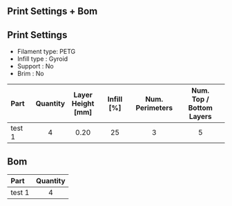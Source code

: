 ## Print Settings + Bom 

## Print Settings

* Filament type: PETG
* Infill type : Gyroid 
* Support : No
* Brim : No

| Part | Quantity | Layer<br/>Height<br/>[mm] | Infill [%] | Num.<br/>Perimeters | Num.<br/>Top / Bottom<br/>Layers | 
|:-----|:--------:|:-------------------------:|:----------:|:-------------------:|:--------------------------------:|
| test 1         | 4 | 0.20 | 25| 3 | 5 |                   



## Bom

| Part | Quantity | 
|:-----|:--------:|
| test 1         | 4 | 
